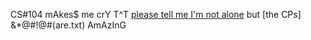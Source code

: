 CS#104 mAkes$ me crY T^T [please tell me I'm not alone](imFine.txt) but [the CPs]   &*@#!@#(are.txt) AmAzInG